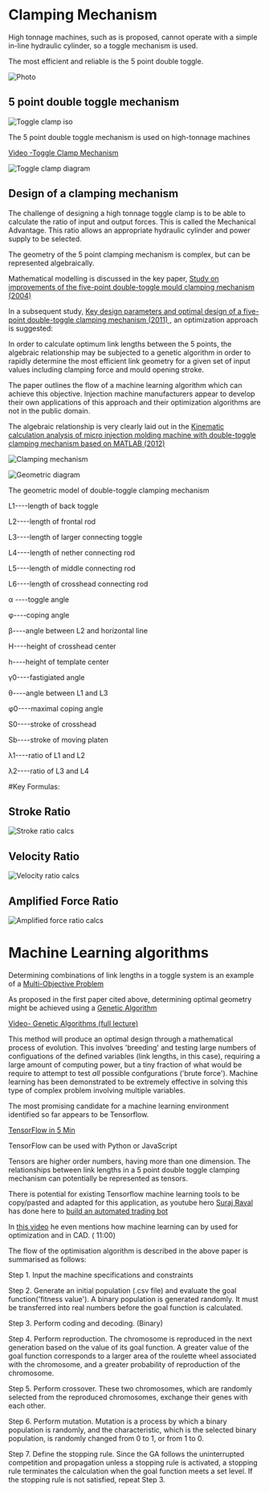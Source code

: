 # Clamping Mechanism

High tonnage machines, such as is proposed, cannot operate with a simple in-line hydraulic cylinder, so a toggle mechanism is used.

The most efficient and reliable is the 5 point double toggle.


![Photo](https://github.com/plastic-hub/products/blob/master/projects/industrial-injector/clamping-mechanism/unname-twin-toggle-clamp.gif)



## 5 point double toggle mechanism

![Toggle clamp iso](https://github.com/plastic-hub/products/blob/master/projects/industrial-injector/clamping-mechanism/Construction-of-Clamping-Unit.jpg)

The 5 point double toggle mechanism is used on high-tonnage machines

[Video -Toggle Clamp Mechanism](https://www.youtube.com/watch?v=w0k1a_s6GWk)

![Toggle clamp diagram](https://github.com/plastic-hub/products/blob/master/projects/industrial-injector/clamping-mechanism/clamping.gif)


## Design of a clamping mechanism

The challenge of designing a high tonnage toggle clamp is to be able to calculate the ratio of input and output forces. This is called the Mechanical Advantage. This ratio allows an appropriate hydraulic cylinder and power supply to be selected.


The geometry of the 5 point clamping mechanism is complex, but can be represented algebraically. 

Mathematical modelling is discussed in the key paper, [Study on improvements of the five-point double-toggle mould clamping mechanism (2004)](http://citeseerx.ist.psu.edu/viewdoc/download?doi=10.1.1.828.9042&rep=rep1&type=pdf)


In a subsequent study, [Key design parameters and optimal design of a five-point double-toggle clamping mechanism (2011) ](https://doi.org/10.1016/j.apm.2011.03.001), an optimization approach is suggested:

In order to calculate optimum link lengths between the 5 points, the algebraic relationship may be subjected to a genetic algorithm in order to rapidly determine the most efficient link geometry for a given set of input values including clamping force and mould opening stroke.

The paper outlines the flow of a machine learning algorithm which can achieve this objective. Injection machine manufacturers appear to develop their own applications of this approach and their optimization algorithms are not in the public domain.


The algebraic relationship is very clearly laid out in the [Kinematic calculation analysis of micro injection molding machine with double-toggle clamping mechanism based on MATLAB (2012)](http://citeseerx.ist.psu.edu/viewdoc/download?doi=10.1.1.876.19&rep=rep1&type=pdf) 

![Clamping mechanism](https://github.com/plastic-hub/products/blob/master/projects/industrial-injector/clamping-mechanism/double-toggle-clamping-mechanism.png)


![Geometric diagram](https://github.com/plastic-hub/products/blob/master/projects/industrial-injector/clamping-mechanism/geometrical-drawing-main.png)


The geometric model of double-toggle clamping mechanism

L1----length of back toggle 



L2----length of frontal rod

L3----length of larger connecting toggle

L4----length of nether connecting rod

L5----length of middle connecting rod

L6----length of crosshead connecting rod

α ----toggle angle

φ----coping angle

β----angle between L2 and horizontal line

H----height of crosshead center

h----height of template center

γ0----fastigiated angle

θ----angle between L1 and L3

φ0----maximal coping angle

S0----stroke of crosshead

Sb----stroke of moving platen

λ1----ratio of L1 and L2

λ2----ratio of L3 and L4


#Key Formulas:

## Stroke Ratio

![Stroke ratio calcs](https://github.com/plastic-hub/products/blob/master/projects/industrial-injector/clamping-mechanism/stroke-ratio-calcs.png)

## Velocity Ratio

![Velocity ratio calcs](https://github.com/plastic-hub/products/blob/master/projects/industrial-injector/clamping-mechanism/velocity-ratio-calcs.png)

## Amplified Force Ratio

![Amplified force ratio calcs](https://github.com/plastic-hub/products/blob/master/projects/industrial-injector/clamping-mechanism/amplified-force-ratio-calcs.png)



  
  
  # Machine Learning algorithms
  
  Determining combinations of link lengths in a toggle system is an example of a [Multi-Objective Problem](https://www.youtube.com/watch?v=56JOMkPvoKs)
  
As proposed in the first paper cited above, determining optimal geometry might be achieved using a [Genetic Algorithm](https://en.wikipedia.org/wiki/Genetic_algorithm) 
  
  [Video- Genetic Algorithms (full lecture)](https://www.youtube.com/watch?v=lpD38NxTOnk) 
  
  This method will produce an optimal design through a mathematical process of evolution. This involves 'breeding' and testing large numbers of configuations of the defined variables (link lengths, in this case), requiring a large amount of computing power, but a tiny fraction of what would be require to attempt to test *all* possible confgurations ('brute force'). Machine learning has been demonstrated to be extremely effective in solving this type of complex problem involving multiple variables.
  
    
  The most promising candidate for a machine learning environment identified so far appears to be Tensorflow. 
  
  [TensorFlow in 5 Min](https://www.youtube.com/watch?v=2FmcHiLCwTU&list=PL2-dafEMk2A7EEME489DsI468AB0wQsMV)
  
  TensorFlow can be used with Python or JavaScript
  
  Tensors are higher order numbers, having more than one dimension. The relationships between link lengths in a 5 point double toggle clamping mechanism can potentially be represented as tensors.
  
  There is potential for existing Tensorflow machine learning tools to be copy/pasted and adapted for this application, as youtube hero [Suraj Raval](https://www.youtube.com/channel/UCWN3xxRkmTPmbKwht9FuE5A) has done here to [build an automated trading bot](https://www.youtube.com/watch?v=HhqhFbwiaig)
  
  
  In [this video](https://www.youtube.com/watch?v=rGWBo0JGf50) he even mentions how machine learning can by used for optimization and in CAD. ( 11:00)
  
  The flow of the optimisation algorithm is described in the above paper is summarised as follows:
  
Step 1. Input the machine specifications and constraints 

Step 2. Generate an initial population (.csv file) and evaluate the goal function('fitness value'). A binary population is generated randomly. It must be
transferred into real numbers before the goal function is calculated. 


Step 3. Perform coding and decoding. (Binary)


Step 4. Perform reproduction.  The chromosome is reproduced in the next generation based on the value of its goal function. A greater value of the goal function corresponds to a larger area of the roulette wheel associated with the chromosome, and a greater probability of reproduction of the chromosome.


Step 5. Perform crossover. These two chromosomes, which are randomly selected from the reproduced chromosomes,
exchange their genes with each other. 


Step 6. Perform mutation. Mutation is a process by which a binary population is randomly, and the characteristic, which is
the selected binary population, is randomly changed from 0 to 1, or from 1 to 0. 

Step 7. Define the stopping rule. Since the GA follows the uninterrupted competition and propagation unless a stopping
rule is activated, a stopping rule terminates the calculation when the goal function meets a set level. If the stopping rule
is not satisfied, repeat Step 3.

  
  
